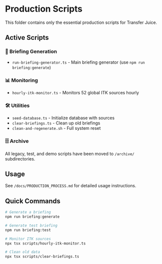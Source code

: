 # Production Scripts

This folder contains only the essential production scripts for Transfer Juice.

## Active Scripts

### 🚀 Briefing Generation
- `run-briefing-generator.ts` - Main briefing generator (use `npm run briefing:generate`)

### 📊 Monitoring
- `hourly-itk-monitor.ts` - Monitors 52 global ITK sources hourly

### 🛠 Utilities
- `seed-database.ts` - Initialize database with sources
- `clear-briefings.ts` - Clean up old briefings
- `clean-and-regenerate.sh` - Full system reset

### 🗄 Archive
All legacy, test, and demo scripts have been moved to `/archive/` subdirectories.

## Usage

See `/docs/PRODUCTION_PROCESS.md` for detailed usage instructions.

## Quick Commands

```bash
# Generate a briefing
npm run briefing:generate

# Generate test briefing
npm run briefing:test

# Monitor ITK sources
npx tsx scripts/hourly-itk-monitor.ts

# Clean old data
npx tsx scripts/clear-briefings.ts
```
